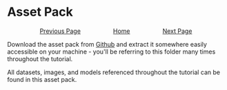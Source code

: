 # Asset Pack

<div style="display: flex; justify-content: space-evenly">
    <a href="/I2K-Tutorial">Previous Page</a>
    <a href="/I2K-Tutorial">Home</a>
    <a href="1-introduction_setup.html">Next Page</a>
</div>

Download the asset pack from [Github](https://github.com/basedrhys/I2K-Tutorial/releases/download/post-I2K/I2K-Tutorial-Assets.tar.gz) and extract it somewhere easily accessible on your machine - you'll be referring to this folder many times throughout the tutorial.

All datasets, images, and models referenced throughout the tutorial can be found in this asset pack.
